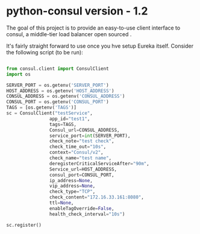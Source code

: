 python-consul version - 1.2
=============

The goal of this project is to provide an easy-to-use client interface to consul,
a middle-tier load balancer open sourced .

It's fairly straight forward to use once you hve setup Eureka itself. Consider the following script (to be run):

```python

from consul.client import ConsulClient
import os

SERVER_PORT = os.getenv('SERVER_PORT')
HOST_ADDRESS = os.getenv('HOST_ADDRESS')
CONSUL_ADDRESS = os.getenv('CONSUL_ADDRESS')
CONSUL_PORT = os.getenv('CONSUL_PORT')
TAGS = [os.getenv('TAGS')]
sc = ConsulClient("testService",
                app_id="test1",
                tags=TAGS,
                Consul_url=CONSUL_ADDRESS,
                service_port=int(SERVER_PORT),
                check_note="test check",
                check_time_out="10s",
                context="Consul/v2",
                check_name="test name",
                deregisterCriticalServiceAfter="90m",
                Service_url=HOST_ADDRESS,
                consul_port=CONSUL_PORT,
                ip_address=None,
                vip_address=None,
                check_type="TCP",
                check_content="172.16.33.161:8080",
                ttl=None,
                enableTagOverride=False,
                health_check_interval="10s")

sc.register()

```
